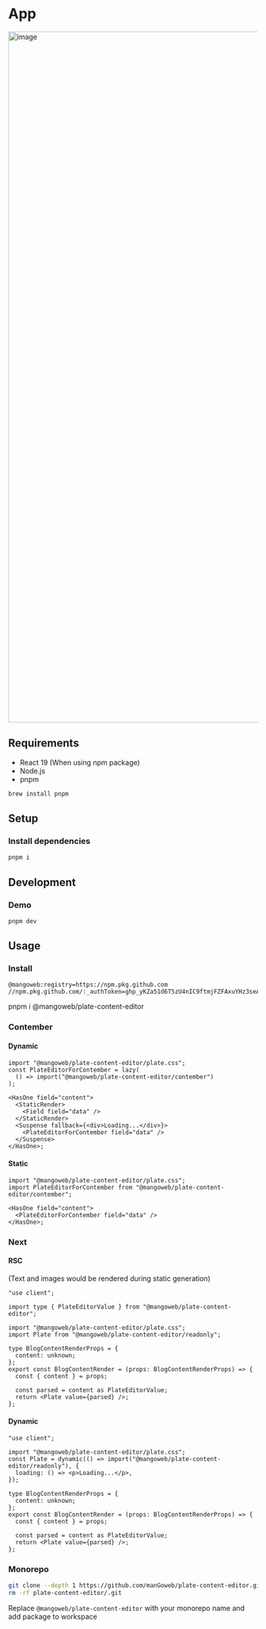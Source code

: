 # App

<img width="1394" alt="image" src="https://github.com/user-attachments/assets/fd4c9a7e-2f44-477a-95ef-fb2a60eb2aa6">

## Requirements

- React 19 (When using npm package)
- Node.js
- pnpm

```sh
brew install pnpm
```

## Setup

### Install dependencies

```sh
pnpm i
```

## Development

### Demo

```sh
pnpm dev
```

## Usage

### Install

```npmrc
@mangoweb:registry=https://npm.pkg.github.com
//npm.pkg.github.com/:_authToken=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
```

pnpm i @mangoweb/plate-content-editor

### Contember

#### Dynamic

```tsx
import "@mangoweb/plate-content-editor/plate.css";
const PlateEditorForContember = lazy(
  () => import("@mangoweb/plate-content-editor/contember")
);

<HasOne field="content">
  <StaticRender>
    <Field field="data" />
  </StaticRender>
  <Suspense fallback={<div>Loading...</div>}>
    <PlateEditorForContember field="data" />
  </Suspense>
</HasOne>;
```

#### Static

```tsx
import "@mangoweb/plate-content-editor/plate.css";
import PlateEditorForContember from "@mangoweb/plate-content-editor/contember";

<HasOne field="content">
  <PlateEditorForContember field="data" />
</HasOne>;
```

### Next

#### RSC

(Text and images would be rendered during static generation)

```tsx
"use client";

import type { PlateEditorValue } from "@mangoweb/plate-content-editor";

import "@mangoweb/plate-content-editor/plate.css";
import Plate from "@mangoweb/plate-content-editor/readonly";

type BlogContentRenderProps = {
  content: unknown;
};
export const BlogContentRender = (props: BlogContentRenderProps) => {
  const { content } = props;

  const parsed = content as PlateEditorValue;
  return <Plate value={parsed} />;
};
```

#### Dynamic

```tsx
"use client";

import "@mangoweb/plate-content-editor/plate.css";
const Plate = dynamic(() => import("@mangoweb/plate-content-editor/readonly"), {
  loading: () => <p>Loading...</p>,
});

type BlogContentRenderProps = {
  content: unknown;
};
export const BlogContentRender = (props: BlogContentRenderProps) => {
  const { content } = props;

  const parsed = content as PlateEditorValue;
  return <Plate value={parsed} />;
};
```

### Monorepo

```sh
git clone --depth 1 https://github.com/manGoweb/plate-content-editor.git
rm -rf plate-content-editor/.git
```

Replace `@mangoweb/plate-content-editor` with your monorepo name and add package to workspace
